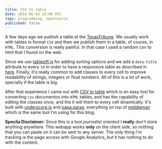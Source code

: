 ```yaml
---
title: CSV to table
date: 2014-06-03 18:00 UTC
tags: programming, opensource
published: false
---
```


A few days ago we publish a table at the [TexasTribune](http://texastribune.org).
We usually work with tables in format `CSV` and then we publish them in a table,
of course, in `HTML`. This conversion is really painful. In that case I used a
random csv to html that I found on the web.

Since we use [tablesift.js](https://github.com/rdmurphy/tablesift.js) for adding
sorting options and we add a `data-title` attribute to every `td` in order to 
have a responsive table as described in [here](http://blog.apps.npr.org/2014/05/09/responsive-data-tables.html). Finally, it's really common to add classes to every cell to
improve readability of strings, integers or float numbers. All of this is a lot
of work, specially if the table is big.

After that experience I came out with [CSV to table](http://csv.codingnews.info/)
which is an easy tool for converting `csv` documentos into `HTML` tables, and
has the capability of editing the classes once, and the it will them to every cell
dinamically. It's built with [underscore.js](http://underscorejs.org/) and
[papa.parse](http://papaparse.com/), everything on top of
[middleman](http://middlemanapp.com/) which is the same tool I'm using for this
blog.

**Specila Disclaimer:** Since this is a tool *journalist oriented* I **really**
don't store anything anywhere. This webapp works **only** on the client side,
so nothing that you can paste on it can be sent to any server. The only thing I'm
tracking is the page access with Google Analytics, but it has nothing to do with
the content.